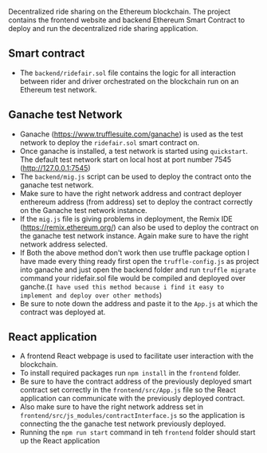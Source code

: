 Decentralized ride sharing on the Ethereum blockchain.
The project contains the frontend website and backend Ethereum Smart Contract to deploy and run the decentralized ride sharing application.

## Smart contract
* The `backend/ridefair.sol` file contains the logic for all interaction between rider and driver orchestrated on the blockchain run on an Ethereum test network.

## Ganache test Network
* Ganache (https://www.trufflesuite.com/ganache) is used as the test network to deploy the `ridefair.sol` smart contract on.
* Once ganache is installed, a test network is started using `quickstart`. The default test network start on local host at port number 7545 (http://127.0.0.1:7545)
* The `backend/mig.js` script can be used to deploy the contract onto the ganache test network.
* Make sure to have the right network address and contract deployer enthereum address (from address) set to deploy the contract correctly on the Ganache test network instance.
* If the `mig.js` file is giving problems in deployment, the Remix IDE (https://remix.ethereum.org/) can also be used to deploy the contract on the ganache test network instance. Again make sure to have the right network address selected.
* If Both the above method don't work then use truffle package option I have made every thing ready first open the `truffle-config.js` as project into ganache and just open the backend folder and run `truffle migrate` command your ridefair.sol file would be compiled and deployed over ganche.(`I have used this method because i find it easy to implement and deploy over other methods`)
* Be sure to note down the address and paste it to the `App.js` at which the contract was deployed at.

## React application
* A frontend React webpage is used to facilitate user interaction with the blockchain.
* To install required packages run `npm install` in the `frontend` folder.
* Be sure to have the contract address of the previously deployed smart contract set correctly in the `frontend/src/App.js` file so the React application can communicate with the previously deployed contract.
* Also make sure to have the right network address set in `frontend/src/js_modules/contractInterface.js` so the application is connecting the the ganache test network previously deployed.
* Running the `npm run start` command in teh `frontend` folder should start up the React application
